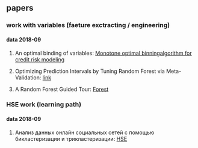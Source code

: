 ## papers


### work with variables (faeture exctracting / engineering)

#### data 2018-09

1. An optimal binding of variables: [Monotone optimal binningalgorithm for credit risk modeling](https://www.researchgate.net/publication/322520135_Monotone_optimal_binning_algorithm_for_credit_risk_modeling) 

2. Optimizing Prediction Intervals by Tuning Random Forest via Meta-Validation: [link](https://arxiv.org/pdf/1801.07194.pdf)

3. A Random Forest Guided Tour: [Forest](https://arxiv.org/pdf/1511.05741.pdf)



### HSE work (learning path)

#### data 2018-09

1. Анализ данных онлайн социальных сетей с помощью бикластеризации и трикластеризации: [HSE](https://www.hse.ru/mirror/pubs/lib/data/access/ram/ticket/2/153821354141735fe6cc4fbf905f844c207188e706/%D0%93%D0%BD%D0%B0%D1%82%D1%8B%D1%88%D0%B0%D0%BA%20-%20%D0%9A%D0%98%D0%98%20(%D1%81%D1%82%D0%B0%D1%82%D1%8C%D1%8F1).pdf)


